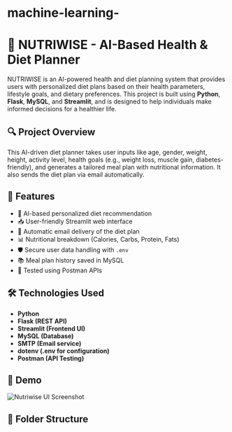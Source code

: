# machine-learning-
# 🥗 NUTRIWISE - AI-Based Health & Diet Planner

NUTRIWISE is an AI-powered health and diet planning system that provides users with personalized diet plans based on their health parameters, lifestyle goals, and dietary preferences. This project is built using **Python**, **Flask**, **MySQL**, and **Streamlit**, and is designed to help individuals make informed decisions for a healthier life.

## 🔍 Project Overview

This AI-driven diet planner takes user inputs like age, gender, weight, height, activity level, health goals (e.g., weight loss, muscle gain, diabetes-friendly), and generates a tailored meal plan with nutritional information. It also sends the diet plan via email automatically.

## 🚀 Features

- 🧠 AI-based personalized diet recommendation  
- 📥 User-friendly Streamlit web interface  
- 📧 Automatic email delivery of the diet plan  
- 📊 Nutritional breakdown (Calories, Carbs, Protein, Fats)  
- 🛡️ Secure user data handling with `.env`  
- 📚 Meal plan history saved in MySQL  
- 🧪 Tested using Postman APIs

## 🛠️ Technologies Used

- **Python**  
- **Flask (REST API)**  
- **Streamlit (Frontend UI)**  
- **MySQL (Database)**  
- **SMTP (Email service)**  
- **dotenv (.env for configuration)**  
- **Postman (API Testing)**

## 📸 Demo

![Nutriwise UI Screenshot](demo_screenshot.png)

## 📁 Folder Structure

